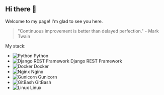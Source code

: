 ## Hi there 👋

Welcome to my page! I'm glad to see you here.

> "Continuous improvement is better than delayed perfection." - Mark Twain

My stack:

- ![Python](https://upload.wikimedia.org/wikipedia/commons/c/c3/Python-logo-notext.svg) Python
- ![Django REST Framework](https://www.django-rest-framework.org/img/logo.png) Django REST Framework
- ![Docker](https://www.docker.com/sites/default/files/d8/2019-07/vertical-logo-monochromatic.png) Docker
- ![Nginx](https://upload.wikimedia.org/wikipedia/commons/6/65/Nginx_logo.svg) Nginx
- ![Gunicorn](https://gunicorn.org/images/logo.jpg) Gunicorn
- ![GitBash](https://gitforwindows.org/img/git_logo.png) GitBash
- ![Linux](https://upload.wikimedia.org/wikipedia/commons/3/35/Tux.svg) Linux

